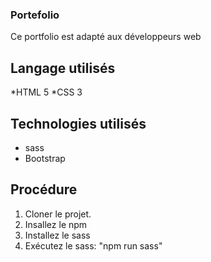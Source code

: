 ### Portefolio

Ce portfolio est adapté aux développeurs web


## Langage utilisés
*HTML 5
*CSS 3


## Technologies utilisés
* sass
* Bootstrap

## Procédure
1. Cloner le projet.
2. Insallez le npm
2. Installez le sass
3. Exécutez le sass: "npm run sass"

